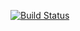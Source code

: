 [![Build Status](https://travis-ci.org/Alkagar/node-ward.svg?branch=master)](https://travis-ci.org/Alkagar/node-ward)